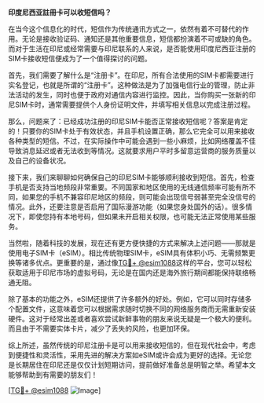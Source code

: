 **印度尼西亚註冊卡可以收短信吗？**

在当今这个信息化的时代，短信作为传统通讯方式之一，依然有着不可替代的作用。无论是接收验证码、通知还是其他重要信息，短信都扮演着不可或缺的角色。而对于生活在印尼或经常需要与印尼联系的人来说，是否能使用印度尼西亚注册的SIM卡接收短信便成为了一个值得探讨的问题。

首先，我们需要了解什么是“注册卡”。在印尼，所有合法使用的SIM卡都需要进行实名登记，也就是所谓的“注册卡”。这种做法是为了加强电信行业的管理，防止非法活动的发生，同时也便于政府对通信内容进行监控。因此，当你购买一张新的印尼SIM卡时，通常需要提供个人身份证明文件，并填写相关信息以完成注册过程。

那么，问题来了：已经成功注册的印尼SIM卡能否正常接收短信呢？答案是肯定的！只要你的SIM卡处于有效状态，并且手机设置正确，那么它完全可以用来接收各种类型的短信。不过，在实际操作中可能会遇到一些小麻烦，比如网络覆盖不佳导致消息延迟或者无法收到等情况。这就要求用户平时多留意运营商的服务质量以及自己的设备状况。

接下来，我们来聊聊如何确保自己的印尼SIM卡能够顺利接收到短信。首先，检查手机是否支持当地频段非常重要。不同国家和地区使用的无线通信频率可能有所不同，如果您的手机不兼容印尼地区的频段，则可能会出现信号弱甚至完全没信号的情况。此外，还要注意是否启用了国际漫游功能（如果您身处国外的话）。很多情况下，即使您持有本地号码，但如果未开启相关权限，也可能无法正常使用某些服务。

当然啦，随着科技的发展，现在还有更方便快捷的方式来解决上述问题——那就是使用电子SIM卡（eSIM）。相比传统物理SIM卡，eSIM具有体积小巧、无需频繁更换等诸多优点。更重要的是，通过像[TG💪+ @esim1088](https://t.me/s/esim1088)这样的平台，您可以轻松获取适用于印尼市场的虚拟号码，无论是在国内还是海外旅行期间都能保持联络畅通无阻。

除了基本的功能之外，eSIM还提供了许多额外的好处。例如，它可以同时存储多个配置文件，这意味着您可以根据需求随时切换不同的网络服务商而无需重新安装硬件。这对于经常出差或者喜欢尝试新鲜事物的朋友来说无疑是一个极大的便利。而且由于不需要实体卡片，减少了丢失的风险，也更加环保。

综上所述，虽然传统的印尼注册卡是可以用来接收短信的，但在现代社会中，考虑到便捷性和灵活性，采用先进的解决方案如eSIM或许会成为更好的选择。无论您是长期居住在印尼还是仅仅计划短期访问，提前做好准备总是明智之举。希望本文能够帮助到有需要的朋友们！

[[TG💪+ @esim1088](https://t.me/s/esim1088) ![Image](https://i.postimg.cc/4NQfJmqS/Snipaste-2025-05-13-00-14-12.png)]